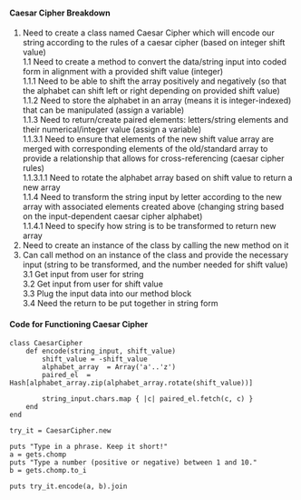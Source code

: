 #### Caesar Cipher Breakdown

1. Need to create a class named Caesar Cipher which will encode our string according to the rules of a caesar cipher (based on integer shift value)   
  1.1 Need to create a method to convert the data/string input into coded form in alignment with a provided shift value (integer)    
    1.1.1 Need to be able to shift the array positively and negatively (so that the alphabet can shift left or right depending on provided shift value)        
    1.1.2 Need to store the alphabet in an array (means it is integer-indexed) that can be manipulated (assign a variable)    
    1.1.3 Need to return/create paired elements: letters/string elements and their numerical/integer value (assign a variable)    
      1.1.3.1 Need to ensure that elements of the new shift value array are merged with corresponding elements of the old/standard array to provide a relationship that allows for cross-referencing (caesar cipher rules)        
          1.1.3.1.1 Need to rotate the alphabet array based on shift value to return a new array      
    1.1.4 Need to transform the string input by letter according to the new array with associated elements created above (changing string based on the input-dependent caesar cipher alphabet)       
      1.1.4.1 Need to specify how string is to be transformed to return new array     
2. Need to create an instance of the class by calling the new method on it          
3. Can call method on an instance of the class and provide the necessary input (string to be transformed, and the number needed for shift value)     
  3.1 Get input from user for string      
  3.2 Get input from user for shift value       
  3.3 Plug the input data into our method block        
  3.4 Need the return to be put together in string form


#### Code for Functioning Caesar Cipher


```
class CaesarCipher
    def encode(string_input, shift_value)
        shift_value = -shift_value
        alphabet_array  = Array('a'..'z')
        paired_el  = Hash[alphabet_array.zip(alphabet_array.rotate(shift_value))]

        string_input.chars.map { |c| paired_el.fetch(c, c) }
    end
end

try_it = CaesarCipher.new

puts "Type in a phrase. Keep it short!"
a = gets.chomp
puts "Type a number (positive or negative) between 1 and 10."
b = gets.chomp.to_i

puts try_it.encode(a, b).join
```
